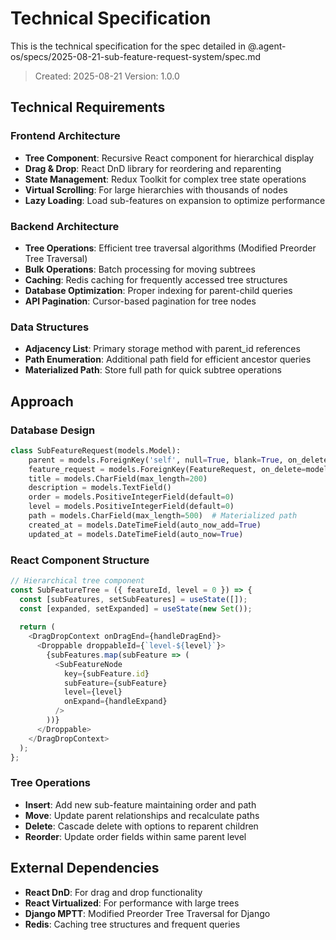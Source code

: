 # Technical Specification

This is the technical specification for the spec detailed in @.agent-os/specs/2025-08-21-sub-feature-request-system/spec.md

> Created: 2025-08-21
> Version: 1.0.0

## Technical Requirements

### Frontend Architecture
- **Tree Component**: Recursive React component for hierarchical display
- **Drag & Drop**: React DnD library for reordering and reparenting
- **State Management**: Redux Toolkit for complex tree state operations
- **Virtual Scrolling**: For large hierarchies with thousands of nodes
- **Lazy Loading**: Load sub-features on expansion to optimize performance

### Backend Architecture
- **Tree Operations**: Efficient tree traversal algorithms (Modified Preorder Tree Traversal)
- **Bulk Operations**: Batch processing for moving subtrees
- **Caching**: Redis caching for frequently accessed tree structures
- **Database Optimization**: Proper indexing for parent-child queries
- **API Pagination**: Cursor-based pagination for tree nodes

### Data Structures
- **Adjacency List**: Primary storage method with parent_id references
- **Path Enumeration**: Additional path field for efficient ancestor queries
- **Materialized Path**: Store full path for quick subtree operations

## Approach

### Database Design
```python
class SubFeatureRequest(models.Model):
    parent = models.ForeignKey('self', null=True, blank=True, on_delete=models.CASCADE, related_name='children')
    feature_request = models.ForeignKey(FeatureRequest, on_delete=models.CASCADE, related_name='sub_features')
    title = models.CharField(max_length=200)
    description = models.TextField()
    order = models.PositiveIntegerField(default=0)
    level = models.PositiveIntegerField(default=0)
    path = models.CharField(max_length=500)  # Materialized path
    created_at = models.DateTimeField(auto_now_add=True)
    updated_at = models.DateTimeField(auto_now=True)
```

### React Component Structure
```javascript
// Hierarchical tree component
const SubFeatureTree = ({ featureId, level = 0 }) => {
  const [subFeatures, setSubFeatures] = useState([]);
  const [expanded, setExpanded] = useState(new Set());
  
  return (
    <DragDropContext onDragEnd={handleDragEnd}>
      <Droppable droppableId={`level-${level}`}>
        {subFeatures.map(subFeature => (
          <SubFeatureNode 
            key={subFeature.id}
            subFeature={subFeature}
            level={level}
            onExpand={handleExpand}
          />
        ))}
      </Droppable>
    </DragDropContext>
  );
};
```

### Tree Operations
- **Insert**: Add new sub-feature maintaining order and path
- **Move**: Update parent relationships and recalculate paths
- **Delete**: Cascade delete with options to reparent children
- **Reorder**: Update order fields within same parent level

## External Dependencies

- **React DnD**: For drag and drop functionality
- **React Virtualized**: For performance with large trees
- **Django MPTT**: Modified Preorder Tree Traversal for Django
- **Redis**: Caching tree structures and frequent queries